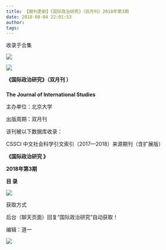 ```yaml
---
title: 【期刊更新】《国际政治研究》（双月刊）2018年第3期
date: 2018-08-04 22:01:53
author: 
tags: 
---
```



收录于合集

![](/images/3653/2.gif)

  

  

![](/images/3653/3.png)

**《国际政治研究》（双月刊 ）**

###

###

###

 **The Journal of International Studies**

主办单位：北京大学

出版周期：双月刊

该刊被以下数据库收录：

CSSCI 中文社会科学引文索引（2017—2018）来源期刊（含扩展版）

 **《国际政治研究 》**

 **2018年第3期**

 **目 录**

 **![](/images/3653/4.png)**

获取方式

后台（聊天页面）回复“国际政治研究”自动获取！

编辑：道一

![](/images/3653/5.gif)

  

